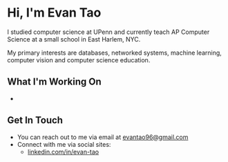 # Hi, I'm Evan Tao #

I studied computer science at UPenn and currently teach AP Computer Science at a small school in East Harlem, NYC. 

My primary interests are databases, networked systems, machine learning, computer vision and computer science education.

## What I'm Working On ##

- 

## Get In Touch ##

- You can reach out to me via email at evantao96@gmail.com 
- Connect with me via social sites:
	- [linkedin.com/in/evan-tao](http://linkedin.com/in/evantao/ "Named link title")


